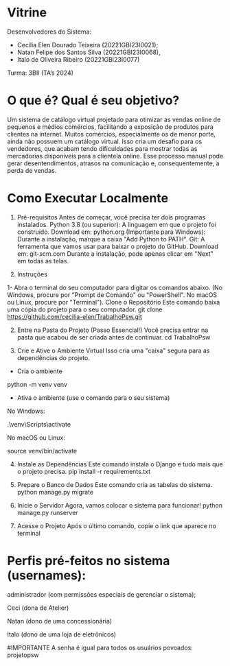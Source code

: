 # Vitrine

Desenvolvedores do Sistema:
- Cecília Elen Dourado Teixeira (20221GBI23I0021);
- Natan Felipe dos Santos Silva (20221GBI23I0068),
- Italo de Oliveira Ribeiro (20221GBI23I0077)

Turma: 3BII 
(TA’s 2024)

# O que é? Qual é seu objetivo?

Um sistema de catálogo virtual projetado para otimizar as vendas online de pequenos e médios comércios, facilitando a exposição de produtos para clientes na internet.
Muitos comércios, especialmente os de menor porte, ainda não possuem um catálogo virtual. Isso cria um desafio para os vendedores, que acabam tendo dificuldades para mostrar todas as mercadorias disponíveis para a clientela online. Esse processo manual pode gerar desentendimentos, atrasos na comunicação e, consequentemente, a perda de vendas.

# Como Executar Localmente
1. Pré-requisitos
Antes de começar, você precisa ter dois programas instalados.
Python 3.8 (ou superior): A linguagem em que o projeto foi construído.
Download em: python.org
(Importante para Windows): Durante a instalação, marque a caixa "Add Python to PATH".
Git: A ferramenta que vamos usar para baixar o projeto do GitHub.
Download em: git-scm.com
Durante a instalação, pode apenas clicar em "Next" em todas as telas.

2. Instruções
   
1- Abra o terminal do seu computador para digitar os comandos abaixo.
(No Windows, procure por "Prompt de Comando" ou "PowerShell". No macOS ou Linux, procure por "Terminal").
Clone o Repositório
Este comando baixa uma cópia do projeto para o seu computador.
 git clone https://github.com/cecilia-elen/TrabalhoPsw.git

2. Entre na Pasta do Projeto (Passo Essencial!)
Você precisa entrar na pasta que acabou de ser criada antes de continuar.
cd TrabalhoPsw


3. Crie e Ative o Ambiente Virtual
Isso cria uma "caixa" segura para as dependências do projeto.


- Cria o ambiente

 python -m venv venv
 
- Ativa o ambiente (use o comando para o seu sistema)

No Windows:

.\venv\Scripts\activate

No macOS ou Linux:

source venv/bin/activate

4. Instale as Dependências
Este comando instala o Django e tudo mais que o projeto precisa.
  pip install -r requirements.txt
  
5. Prepare o Banco de Dados
Este comando cria as tabelas do sistema.
 python manage.py migrate
 
6. Inicie o Servidor
Agora, vamos colocar o sistema para funcionar!
python manage.py runserver

7. Acesse o Projeto
Após o último comando, copie o link que aparece no terminal 


# Perfis pré-feitos no sistema (usernames):

administrador (com permissões especiais de gerenciar o sistema);

Ceci (dona de Atelier)

Natan (dono de uma concessionária)

Italo (dono de uma loja de eletrônicos)


#IMPORTANTE A senha é igual para todos os usuários povoados: projetopsw

